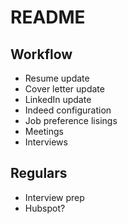 # README

## Workflow
* Resume update
* Cover letter update
* LinkedIn update
* Indeed configuration
* Job preference lisings
* Meetings
* Interviews

## Regulars
* Interview prep
* Hubspot?
